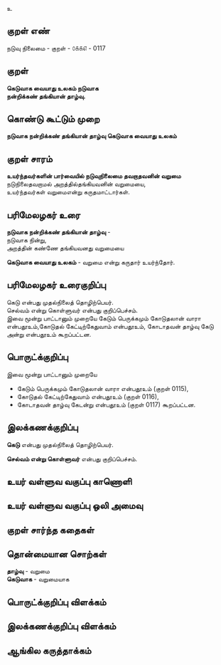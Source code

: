 உ

## குறள் எண் 

நடுவு நிலைமை - குறள் - ௦௧௧௭ - 0117  

## குறள் 

**கெடுவாக வையாது உலகம் நடுவாக  
நன்றிக்கண் தங்கியான் தாழ்வு.**

## கொண்டு கூட்டும் முறை

**நடுவாக நன்றிக்கண் தங்கியான் தாழ்வு கெடுவாக வையாது உலகம்**  

## குறள் சாரம் 

**உயர்ந்தவர்களின் பார்வையில் நடுவுநிலைமை  தவறாதவனின் வறுமை**  
நடுநிலைதவறாமல் அறத்தில்தங்கியவனின் வறுமையை,   
உயர்ந்தவர்கள் வறுமைஎன்று கருதமாட்டார்கள்.  

## பரிமேலழகர் உரை

**நடுவாக நன்றிக்கண் தங்கியான் தாழ்வு** -  
நடுவாக நின்று,  
அறத்தின் கண்ணே தங்கியவனது வறுமையை  

**கெடுவாக வையாது உலகம்** - வறுமை என்று கருதார் உயர்ந்தோர்.

## பரிமேலழகர் உரைகுறிப்பு   

கெடு என்பது முதல்நிலைத் தொழிற்பெயர்.  
செல்வம் என்று கொள்ளுவர் என்பது குறிப்பெச்சம்.  
இவை மூன்று பாட்டானும் முறையே கேடும் பெருக்கமும் கோடுதலான் வாரா என்பதூஉம்,கோடுதல் கேட்டிற்கேதுவாம் என்பதூஉம், கோடாதவன் தாழ்வு கேடு அன்று என்பதூஉம் கூறப்பட்டன.  

## பொருட்க்குறிப்பு 

இவை மூன்று பாட்டானும் முறையே  
* கேடும் பெருக்கமும் கோடுதலான் வாரா என்பதூஉம்	(குறள் 0115),  
* கோடுதல் கேட்டிற்கேதுவாம் என்பதூஉம் (குறள் 0116),  
* கோடாதவன் தாழ்வு கேடன்று என்பதூஉம்	(குறள் 0117) கூறப்பட்டன.  

## இலக்கணக்குறிப்பு  

**கெடு** என்பது முதல்நிலைத் தொழிற்பெயர்.  

**செல்வம் என்று கொள்ளுவர்** என்பது குறிப்பெச்சம். 

## உயர் வள்ளுவ வகுப்பு காணொளி


## உயர் வள்ளுவ வகுப்பு ஒலி அமைவு 

 
## குறள் சார்ந்த கதைகள் 


## தொன்மையான சொற்கள்

**தாழ்வு** - வறுமை   
**கெடுவாக** - வறுமையாக   

## பொருட்க்குறிப்பு விளக்கம்


## இலக்கணக்குறிப்பு விளக்கம்


## ஆங்கில கருத்தாக்கம் 


